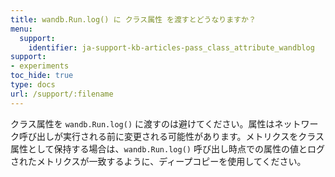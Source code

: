 ```yaml
---
title: wandb.Run.log() に クラス属性 を渡すとどうなりますか？
menu:
  support:
    identifier: ja-support-kb-articles-pass_class_attribute_wandblog
support:
- experiments
toc_hide: true
type: docs
url: /support/:filename
---
```


クラス属性を `wandb.Run.log()` に渡すのは避けてください。属性はネットワーク呼び出しが実行される前に変更される可能性があります。メトリクスをクラス属性として保持する場合は、`wandb.Run.log()` 呼び出し時点での属性の値とログされたメトリクスが一致するように、ディープコピーを使用してください。